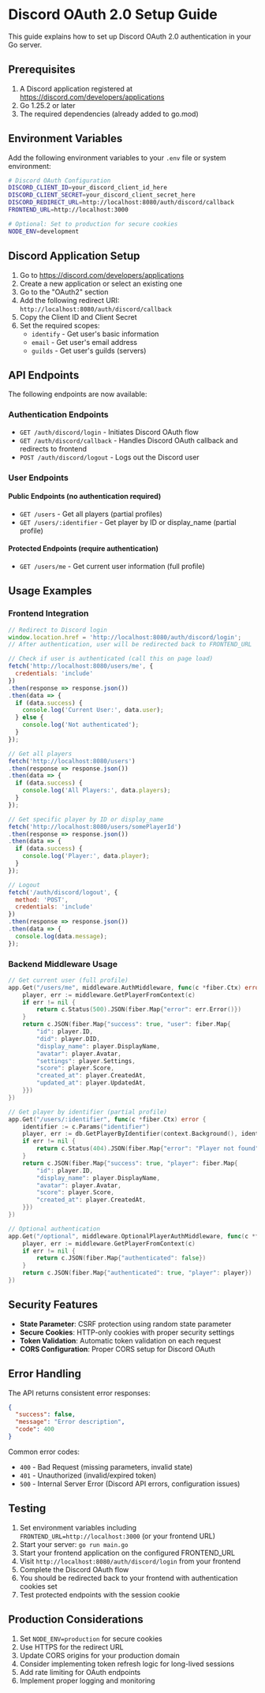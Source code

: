# Discord OAuth 2.0 Setup Guide

This guide explains how to set up Discord OAuth 2.0 authentication in your Go server.

## Prerequisites

1. A Discord application registered at https://discord.com/developers/applications
2. Go 1.25.2 or later
3. The required dependencies (already added to go.mod)

## Environment Variables

Add the following environment variables to your `.env` file or system environment:

```bash
# Discord OAuth Configuration
DISCORD_CLIENT_ID=your_discord_client_id_here
DISCORD_CLIENT_SECRET=your_discord_client_secret_here
DISCORD_REDIRECT_URL=http://localhost:8080/auth/discord/callback
FRONTEND_URL=http://localhost:3000

# Optional: Set to production for secure cookies
NODE_ENV=development
```

## Discord Application Setup

1. Go to https://discord.com/developers/applications
2. Create a new application or select an existing one
3. Go to the "OAuth2" section
4. Add the following redirect URI: `http://localhost:8080/auth/discord/callback`
5. Copy the Client ID and Client Secret
6. Set the required scopes:
   - `identify` - Get user's basic information
   - `email` - Get user's email address
   - `guilds` - Get user's guilds (servers)

## API Endpoints

The following endpoints are now available:

### Authentication Endpoints

- `GET /auth/discord/login` - Initiates Discord OAuth flow
- `GET /auth/discord/callback` - Handles Discord OAuth callback and redirects to frontend
- `POST /auth/discord/logout` - Logs out the Discord user

### User Endpoints

#### Public Endpoints (no authentication required)
- `GET /users` - Get all players (partial profiles)
- `GET /users/:identifier` - Get player by ID or display_name (partial profile)

#### Protected Endpoints (require authentication)
- `GET /users/me` - Get current user information (full profile)

## Usage Examples

### Frontend Integration

```javascript
// Redirect to Discord login
window.location.href = 'http://localhost:8080/auth/discord/login';
// After authentication, user will be redirected back to FRONTEND_URL

// Check if user is authenticated (call this on page load)
fetch('http://localhost:8080/users/me', {
  credentials: 'include'
})
.then(response => response.json())
.then(data => {
  if (data.success) {
    console.log('Current User:', data.user);
  } else {
    console.log('Not authenticated');
  }
});

// Get all players
fetch('http://localhost:8080/users')
.then(response => response.json())
.then(data => {
  if (data.success) {
    console.log('All Players:', data.players);
  }
});

// Get specific player by ID or display_name
fetch('http://localhost:8080/users/somePlayerId')
.then(response => response.json())
.then(data => {
  if (data.success) {
    console.log('Player:', data.player);
  }
});

// Logout
fetch('/auth/discord/logout', {
  method: 'POST',
  credentials: 'include'
})
.then(response => response.json())
.then(data => {
  console.log(data.message);
});
```

### Backend Middleware Usage

```go
// Get current user (full profile)
app.Get("/users/me", middleware.AuthMiddleware, func(c *fiber.Ctx) error {
    player, err := middleware.GetPlayerFromContext(c)
    if err != nil {
        return c.Status(500).JSON(fiber.Map{"error": err.Error()})
    }
    return c.JSON(fiber.Map{"success": true, "user": fiber.Map{
        "id": player.ID,
        "did": player.DID,
        "display_name": player.DisplayName,
        "avatar": player.Avatar,
        "settings": player.Settings,
        "score": player.Score,
        "created_at": player.CreatedAt,
        "updated_at": player.UpdatedAt,
    }})
})

// Get player by identifier (partial profile)
app.Get("/users/:identifier", func(c *fiber.Ctx) error {
    identifier := c.Params("identifier")
    player, err := db.GetPlayerByIdentifier(context.Background(), identifier)
    if err != nil {
        return c.Status(404).JSON(fiber.Map{"error": "Player not found"})
    }
    return c.JSON(fiber.Map{"success": true, "player": fiber.Map{
        "id": player.ID,
        "display_name": player.DisplayName,
        "avatar": player.Avatar,
        "score": player.Score,
        "created_at": player.CreatedAt,
    }})
})

// Optional authentication
app.Get("/optional", middleware.OptionalPlayerAuthMiddleware, func(c *fiber.Ctx) error {
    player, err := middleware.GetPlayerFromContext(c)
    if err != nil {
        return c.JSON(fiber.Map{"authenticated": false})
    }
    return c.JSON(fiber.Map{"authenticated": true, "player": player})
})
```

## Security Features

- **State Parameter**: CSRF protection using random state parameter
- **Secure Cookies**: HTTP-only cookies with proper security settings
- **Token Validation**: Automatic token validation on each request
- **CORS Configuration**: Proper CORS setup for Discord OAuth

## Error Handling

The API returns consistent error responses:

```json
{
  "success": false,
  "message": "Error description",
  "code": 400
}
```

Common error codes:
- `400` - Bad Request (missing parameters, invalid state)
- `401` - Unauthorized (invalid/expired token)
- `500` - Internal Server Error (Discord API errors, configuration issues)

## Testing

1. Set environment variables including `FRONTEND_URL=http://localhost:3000` (or your frontend URL)
2. Start your server: `go run main.go`
3. Start your frontend application on the configured FRONTEND_URL
4. Visit `http://localhost:8080/auth/discord/login` from your frontend
5. Complete the Discord OAuth flow
6. You should be redirected back to your frontend with authentication cookies set
7. Test protected endpoints with the session cookie

## Production Considerations

1. Set `NODE_ENV=production` for secure cookies
2. Use HTTPS for the redirect URL
3. Update CORS origins for your production domain
4. Consider implementing token refresh logic for long-lived sessions
5. Add rate limiting for OAuth endpoints
6. Implement proper logging and monitoring
